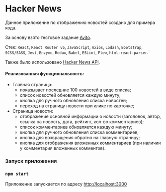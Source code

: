 # Hacker News

Данное приложение по отображению новостей создано для примера кода.

За основу взято тестовое задание [Avito](https://github.com/avito-tech/sx-frontend-trainee-assignment).

Стек: `React`, `React Router v6`, `JavaScript`, `Axios`, `Lodash`, `Bootstrap`, `SCSS/SASS`, `Jest`, `Enzyme`, `Redux`, `Babel`, `ESLint`, `Flow`, `html-react-parser`.`

Также было использовано [Hacker News API](https://github.com/HackerNews/API).

#### Реализованная функциональность:
- Главная страница:
  - показывает последние 100 новостей в виде списка;
  - список новостей обновляется каждую минуту;
  - кнопка для ручного обновления списка новостей;
  - переход на страницу новости при клике по карточке;
- Страница новости:
  - отображение основной информации о новости (заголовок, автор, ссылка на новость, дата, рейтинг, кол-во комментариев);
  - список комментариев обновляется каждую минуту;
  - кнопка для ручного обновления списка комментариев;
  - кнопка для возвращения обратно на главную страницу;
  - кнопка для отображения вложенных комментариев (при наличии у комментария вложенных комментов).

### Запуск приложения

### `npm start`

Приложение запускается по адресу [http://localhost:3000](http://localhost:3000)

